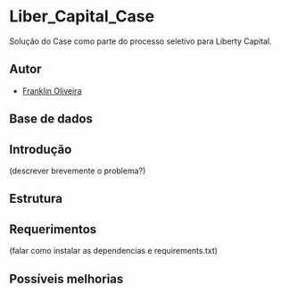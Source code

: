 # Liber_Capital_Case
Solução do Case como parte do processo seletivo para Liberty Capital.

## Autor

- [Franklin Oliveira](https://www.linkedin.com/in/franklin-oliveira95/)

## Base de dados

## Introdução
(descrever brevemente o problema?)

## Estrutura

## Requerimentos
(falar como instalar as dependencias e requirements.txt)


## Possíveis melhorias

